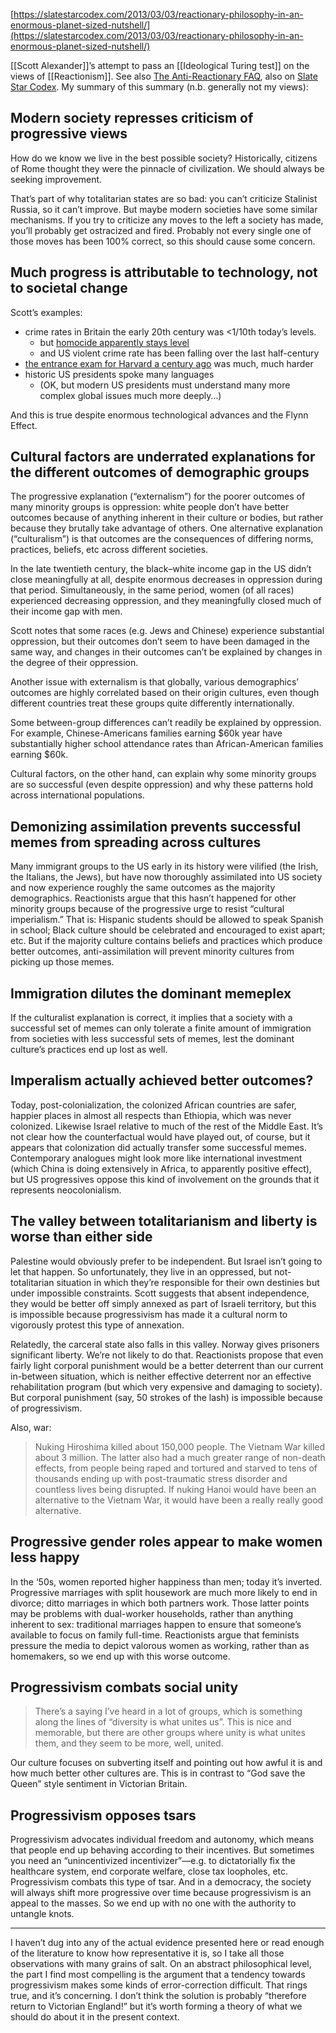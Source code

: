 [https://slatestarcodex.com/2013/03/03/reactionary-philosophy-in-an-enormous-planet-sized-nutshell/](https://slatestarcodex.com/2013/03/03/reactionary-philosophy-in-an-enormous-planet-sized-nutshell/)

[[Scott Alexander]]’s attempt to pass an [[Ideological Turing test]] on the views of [[Reactionism]]. See also [The Anti-Reactionary FAQ](https://slatestarcodex.com/2013/10/20/the-anti-reactionary-faq/), also on [Slate Star Codex](https://notes.andymatuschak.org/zGrsoj2hnvmB8oa8Lmv8bM1). My summary of this summary (n.b. generally not my views):

## Modern society represses criticism of progressive views

How do we know we live in the best possible society? Historically, citizens of Rome thought they were the pinnacle of civilization. We should always be seeking improvement.

That’s part of why totalitarian states are so bad: you can’t criticize Stalinist Russia, so it can’t improve. But maybe modern societies have some similar mechanisms. If you try to criticize any moves to the left a society has made, you’ll probably get ostracized and fired. Probably not every single one of those moves has been 100% correct, so this should cause some concern.

## Much progress is attributable to technology, not to societal change

Scott’s examples:

- crime rates in Britain the early 20th century was <1/10th today’s levels.
    - but [homocide apparently stays level](https://web.archive.org/web/20200618174909/https://slatestarcodex.com/2013/10/20/the-anti-reactionary-faq/)
    - and US violent crime rate has been falling over the last half-century
- [the entrance exam for Harvard a century ago](http://graphics8.nytimes.com/packages/pdf/education/harvardexam.pdf) was much, much harder
- historic US presidents spoke many languages
    - (OK, but modern US presidents must understand many more complex global issues much more deeply…)

And this is true despite enormous technological advances and the Flynn Effect.

## Cultural factors are underrated explanations for the different outcomes of demographic groups

The progressive explanation (“externalism”) for the poorer outcomes of many minority groups is oppression: white people don’t have better outcomes because of anything inherent in their culture or bodies, but rather because they brutally take advantage of others. One alternative explanation (“culturalism”) is that outcomes are the consequences of differing norms, practices, beliefs, etc across different societies.

In the late twentieth century, the black–white income gap in the US didn’t close meaningfully at all, despite enormous decreases in oppression during that period. Simultaneously, in the same period, women (of all races) experienced decreasing oppression, and they meaningfully closed much of their income gap with men.

Scott notes that some races (e.g. Jews and Chinese) experience substantial oppression, but their outcomes don’t seem to have been damaged in the same way, and changes in their outcomes can’t be explained by changes in the degree of their oppression.

Another issue with externalism is that globally, various demographics’ outcomes are highly correlated based on their origin cultures, even though different countries treat these groups quite differently internationally.

Some between-group differences can’t readily be explained by oppression. For example, Chinese-Americans families earning $60k year have substantially higher school attendance rates than African-American families earning $60k.

Cultural factors, on the other hand, can explain why some minority groups are so successful (even despite oppression) and why these patterns hold across international populations.

## Demonizing assimilation prevents successful memes from spreading across cultures

Many immigrant groups to the US early in its history were vilified (the Irish, the Italians, the Jews), but have now thoroughly assimilated into US society and now experience roughly the same outcomes as the majority demographics. Reactionists argue that this hasn’t happened for other minority groups because of the progressive urge to resist “cultural imperialism.” That is: Hispanic students should be allowed to speak Spanish in school; Black culture should be celebrated and encouraged to exist apart; etc. But if the majority culture contains beliefs and practices which produce better outcomes, anti-assimilation will prevent minority cultures from picking up those memes.

## Immigration dilutes the dominant memeplex

If the culturalist explanation is correct, it implies that a society with a successful set of memes can only tolerate a finite amount of immigration from societies with less successful sets of memes, lest the dominant culture’s practices end up lost as well.

## Imperalism actually achieved better outcomes?

Today, post-colonialization, the colonized African countries are safer, happier places in almost all respects than Ethiopia, which was never colonized. Likewise Israel relative to much of the rest of the Middle East. It’s not clear how the counterfactual would have played out, of course, but it appears that colonization did actually transfer some successful memes. Contemporary analogues might look more like international investment (which China is doing extensively in Africa, to apparently positive effect), but US progressives oppose this kind of involvement on the grounds that it represents neocolonialism.

## The valley between totalitarianism and liberty is worse than either side

Palestine would obviously prefer to be independent. But Israel isn’t going to let that happen. So unfortunately, they live in an oppressed, but not-totalitarian situation in which they’re responsible for their own destinies but under impossible constraints. Scott suggests that absent independence, they would be better off simply annexed as part of Israeli territory, but this is impossible because progressivism has made it a cultural norm to vigorously protest this type of annexation.

Relatedly, the carceral state also falls in this valley. Norway gives prisoners significant liberty. We’re not likely to do that. Reactionists propose that even fairly light corporal punishment would be a better deterrent than our current in-between situation, which is neither effective deterrent nor an effective rehabilitation program (but which very expensive and damaging to society). But corporal punishment (say, 50 strokes of the lash) is impossible because of progressivism.

Also, war:

> Nuking Hiroshima killed about 150,000 people. The Vietnam War killed about 3 million. The latter also had a much greater range of non-death effects, from people being raped and tortured and starved to tens of thousands ending up with post-traumatic stress disorder and countless lives being disrupted. If nuking Hanoi would have been an alternative to the Vietnam War, it would have been a really really good alternative.

## Progressive gender roles appear to make women less happy

In the ‘50s, women reported higher happiness than men; today it’s inverted. Progressive marriages with split housework are much more likely to end in divorce; ditto marriages in which both partners work. Those latter points may be problems with dual-worker households, rather than anything inherent to sex: traditional marriages happen to ensure that someone’s available to focus on family full-time. Reactionists argue that feminists pressure the media to depict valorous women as working, rather than as homemakers, so we end up with this worse outcome.

## Progressivism combats social unity

> There’s a saying I’ve heard in a lot of groups, which is something along the lines of “diversity is what unites us”. This is nice and memorable, but there are other groups where unity is what unites them, and they seem to be more, well, united.

Our culture focuses on subverting itself and pointing out how awful it is and how much better other cultures are. This is in contrast to “God save the Queen” style sentiment in Victorian Britain.

## Progressivism opposes tsars

Progressivism advocates individual freedom and autonomy, which means that people end up behaving according to their incentives. But sometimes you need an “unincentivized incentivizer”—e.g. to dictatorially fix the healthcare system, end corporate welfare, close tax loopholes, etc. Progressivism combats this type of tsar. And in a democracy, the society will always shift more progressive over time because progressivism is an appeal to the masses. So we end up with no one with the authority to untangle knots.

---

I haven’t dug into any of the actual evidence presented here or read enough of the literature to know how representative it is, so I take all those observations with many grains of salt. On an abstract philosophical level, the part I find most compelling is the argument that a tendency towards progressivism makes some kinds of error-correction difficult. That rings true, and it’s concerning. I don’t think the solution is probably “therefore return to Victorian England!” but it’s worth forming a theory of what we should do about it in the present context.